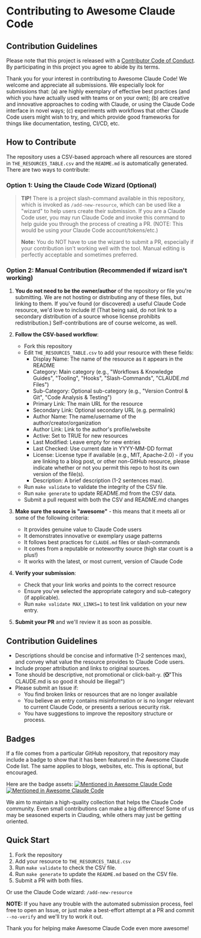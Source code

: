 # Contributing to Awesome Claude Code

## Contribution Guidelines

Please note that this project is released with a [Contributor Code of Conduct](code-of-conduct.md). By participating in this project you agree to abide by its terms.

Thank you for your interest in contributing to Awesome Claude Code! We welcome and appreciate all submissions. We especially look for submissions that: (a) are highly exemplary of effective best practices (and which you have actually used with teams or on your own); (b) are creative and innovative approaches to coding with Claude, or using the Claude Code interface in novel ways; (c) experiments with workflows that other Claude Code users might wish to try, and which provide good frameworks for things like documentation, testing, CI/CD, etc.

## How to Contribute

The repository uses a CSV-based approach where all resources are stored in `THE_RESOURCES_TABLE.csv` and the `README.md` is automatically generated. There are two ways to contribute:

### Option 1: Using the Claude Code Wizard (Optional)

> **TIP!** There is a project slash-command available in this repository, which is invoked as `/add-new-resource`, which can be used like a "wizard" to help users create their submission. If you are a Claude Code user, you may run Claude Code and invoke this command to help guide you through the process of creating a PR. (NOTE: This would be using _your_ Claude Code account/tokens/etc.)
>
> **Note:** You do NOT have to use the wizard to submit a PR, especially if your contribution isn't working well with the tool. Manual editing is perfectly acceptable and sometimes preferred.

### Option 2: Manual Contribution (Recommended if wizard isn't working)

1. **You do not need to be the owner/author** of the repository or file you're submitting. We are not hosting or distributing any of these files, but linking to them. If you've found (or discovered) a useful Claude Code resource, we'd love to include it! (That being said, do not link to a secondary distribution of a source whose license prohibits redistribution.) Self-contributions are of course welcome, as well.

2. **Follow the CSV-based workflow**:

   - Fork this repository
   - Edit `THE_RESOURCES_TABLE.csv` to add your resource with these fields:
     - Display Name: The name of the resource as it appears in the README
     - Category: Main category (e.g., "Workflows & Knowledge Guides", "Tooling", "Hooks", "Slash-Commands", "CLAUDE.md Files")
     - Sub-Category: Optional sub-category (e.g., "Version Control & Git", "Code Analysis & Testing")
     - Primary Link: The main URL for the resource
     - Secondary Link: Optional secondary URL (e.g. permalink)
     - Author Name: The name/username of the author/creator/organization
     - Author Link: Link to the author's profile/website
     - Active: Set to TRUE for new resources
     - Last Modified: Leave empty for new entries
     - Last Checked: Use current date in YYYY-MM-DD format
     - License: License type if available (e.g., MIT, Apache-2.0) - if you are linking to a blog post, or other non-GitHub resource, please indicate whether or not you permit this repo to host its own version of the file(s).
     - Description: A brief description (1-2 sentences max).
   - Run `make validate` to validate the integrity of the CSV file.
   - Run `make generate` to update README.md from the CSV data.
   - Submit a pull request with both the CSV and README.md changes

3. **Make sure the source is "awesome"** - this means that it meets all or some of the following criteria:

   - It provides genuine value to Claude Code users
   - It demonstrates innovative or exemplary usage patterns
   - It follows best practices for `CLAUDE.md` files or slash-commands
   - It comes from a reputable or noteworthy source (high star count is a plus!)
   - It works with the latest, or most current, version of Claude Code

4. **Verify your submission**:

   - Check that your link works and points to the correct resource
   - Ensure you've selected the appropriate category and sub-category (if applicable).
   - Run `make validate MAX_LINKS=1` to test link validation on your new entry.

5. **Submit your PR** and we'll review it as soon as possible.

## Contribution Guidelines

- Descriptions should be concise and informative (1-2 sentences max), and convey what value the resource provides to Claude Code users.
- Include proper attribution and links to original sources.
- Tone should be descriptive, not promotional or click-bait-y.
  (❎"This CLAUDE.md is so good it should be illegal!")
- Please submit an Issue if:
  - You find broken links or resources that are no longer available
  - You believe an entry contains misinformation or is no longer relevant to current Claude Code, or presents a serious security risk.
  - You have suggestions to improve the repository structure or process.

## Badges

If a file comes from a particular GitHub repository, that repository may include a badge to show that it has been featured in the Awesome Claude Code list. The same applies to blogs, websites, etc. This is optional, but encouraged.

Here are the badge assets:
[![Mentioned in Awesome Claude Code](https://awesome.re/mentioned-badge.svg)](https://github.com/hesreallyhim/awesome-claude-code)
[![Mentioned in Awesome Claude Code](https://awesome.re/mentioned-badge-flat.svg)](https://github.com/hesreallyhim/awesome-claude-code)

We aim to maintain a high-quality collection that helps the Claude Code community. Even small contributions can make a big difference! Some of us may be seasoned experts in Clauding, while others may just be getting oriented.

## Quick Start

1. Fork the repository
2. Add your resource to `THE_RESOURCES_TABLE.csv`
3. Run `make validate` to check the CSV file.
4. Run `make generate` to update the `README.md` based on the CSV file.
5. Submit a PR with both files.

Or use the Claude Code wizard: `/add-new-resource`

**NOTE:** If you have any trouble with the automated submission process, feel free to open an Issue, or just make a best-effort attempt at a PR and commit `--no-verify` and we'll try to work it out.

Thank you for helping make Awesome Claude Code even more awesome!
